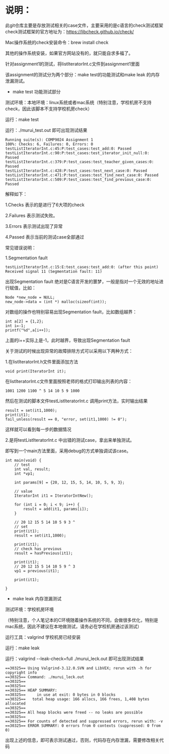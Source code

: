 # 说明：

此git仓库主要是存放测试相关的case文件，主要采用的是c语言的check测试框架
check测试框架的官方地址为：https://libcheck.github.io/check/

Mac操作系统的check安装命令：brew install check

其他的操作系统安装，如果官方网站没有的，就只能自求多福了。

针对assignment1的测试，将listIteratorInt.c文件到assignment1里面

该assignment的测试分为两个部分：make test的功能测试和make leak 的内存泄漏测试。

- make test 功能测试部分

测试环境：本地环境：linux系统或者mac系统（特别注意，学校机房不支持check，因此该脚本不支持学校机房check）

运行：make test

运行：./murui_test.out 即可出现测试结果

```
Running suite(s): COMP9024 Assignment 1
100%: Checks: 6, Failures: 0, Errors: 0
testListIteratorInt.c:45:P:test_cases:test_add:0: Passed
testListIteratorInt.c:90:P:test_cases:test_iterator_init_null:0: Passed
testListIteratorInt.c:379:P:test_cases:test_teacher_given_cases:0: Passed
testListIteratorInt.c:428:P:test_cases:test_next_case:0: Passed
testListIteratorInt.c:471:P:test_cases:test_find_next_case:0: Passed
testListIteratorInt.c:509:P:test_cases:test_find_previous_case:0: Passed
```
解释如下：

1.Checks    表示的是进行了6大项的check

2.Failures  表示测试失败。

3.Errors    表示测试出现了异常

4.Passed    表示当前的测试case全部通过

常见错误说明：

1.Segmentation fault
```
testListIteratorInt.c:15:E:test_cases:test_add:0: (after this point) Received signal 11 (Segmentation fault: 11)
```

出现Segmentation fault 绝对是C语言开发的噩梦，一般是指对一个无效的地址进行赋值，比如：
```
Node *new_node = NULL;
new_node->data = (int *) malloc(sizeof(int));
```
对数组的操作也特别容易出现Segmentation fault，比如数组越界：
```
int a[2] = {1,2};
int i=-1;
printf("%d",a[i++]);
```
上面的i++实际上是-1，此时越界，导致出现Segmentation fault

关于测试的时候出现异常的故障排除方式可以采用以下两种方式：

1.在listIteratorInt.h文件里面添加方法
```
void print(IteratorInt it);
```
在listIteratorInt.c文件里面按照老师的格式打印输出列表的内容：
```
1001 1200 1100 ^ 5 14 10 5 9 1000
```
然后在测试的脚本文件testListIteratorInt.c 调用print方法，实时输出结果
```
result = set(it1,1000);
print(it1);
fail_unless(result == 0, "error, set(it1,1000) != 0");
```
这样就可以看到每一步的数据情况

2.是将testListIteratorInt.c 中出错的测试case，拿出来单独测试。

即写到一个main方法里面，采用debug的方式单独调试该case。
```
int main(void) {
    // test
    int val, result;
    int *vp1;

    int params[9] = {20, 12, 15, 5, 14, 10, 5, 9, 3};

    // value
    IteratorInt it1 = IteratorIntNew();

    for (int i = 0; i < 9; i++) {
        result = add(it1, params[i]);
    }

    // 20 12 15 5 14 10 5 9 3 ^
    // set
    print(it1);
    result = set(it1,1000);

    print(it1);
    // check has previous
    result = hasPrevious(it1);

    print(it1);
    // 20 12 15 5 14 10 5 9 ^ 3
    vp1 = previous(it1);

    print(it1);

}
```

- make leak 内存泄漏测试

测试环境：学校机房环境

（特别注意，个人笔记本的C环境随着操作系统的不同，会做很多优化，特别是mac系统，因此不建议在本地做测试，请务必在学校机房通过该测试）

运行工具：valgrind 学校机房已经安装

运行：make leak

运行：valgrind --leak-check=full ./murui_leck.out 即可出现测试结果

```
==30325== Using Valgrind-3.12.0.SVN and LibVEX; rerun with -h for copyright info
==30325== Command: ./murui_leck.out
==30325== 
==30325== 
==30325== HEAP SUMMARY:
==30325==     in use at exit: 0 bytes in 0 blocks
==30325==   total heap usage: 166 allocs, 166 frees, 1,408 bytes allocated
==30325== 
==30325== All heap blocks were freed -- no leaks are possible
==30325== 
==30325== For counts of detected and suppressed errors, rerun with: -v
==30325== ERROR SUMMARY: 0 errors from 0 contexts (suppressed: 0 from 0)
```

出现上述的信息，即可表示测试通过，否则，代码存在内存泄漏，需要修改相关代码





